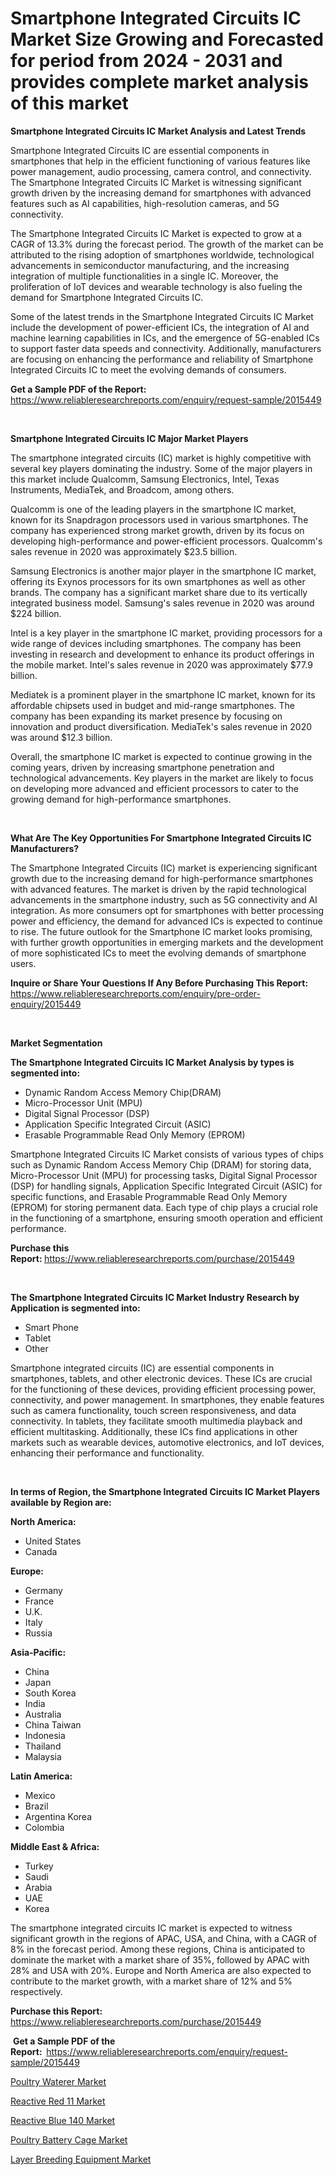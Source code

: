 <p><h1>Smartphone Integrated Circuits IC Market Size Growing and Forecasted for period from 2024 - 2031 and provides complete market analysis of this market</h1></p><p><strong>Smartphone Integrated Circuits IC Market Analysis and Latest Trends</strong></p>
<p><p>Smartphone Integrated Circuits IC are essential components in smartphones that help in the efficient functioning of various features like power management, audio processing, camera control, and connectivity. The Smartphone Integrated Circuits IC Market is witnessing significant growth driven by the increasing demand for smartphones with advanced features such as AI capabilities, high-resolution cameras, and 5G connectivity.</p><p>The Smartphone Integrated Circuits IC Market is expected to grow at a CAGR of 13.3% during the forecast period. The growth of the market can be attributed to the rising adoption of smartphones worldwide, technological advancements in semiconductor manufacturing, and the increasing integration of multiple functionalities in a single IC. Moreover, the proliferation of IoT devices and wearable technology is also fueling the demand for Smartphone Integrated Circuits IC.</p><p>Some of the latest trends in the Smartphone Integrated Circuits IC Market include the development of power-efficient ICs, the integration of AI and machine learning capabilities in ICs, and the emergence of 5G-enabled ICs to support faster data speeds and connectivity. Additionally, manufacturers are focusing on enhancing the performance and reliability of Smartphone Integrated Circuits IC to meet the evolving demands of consumers.</p></p>
<p><strong>Get a Sample PDF of the Report:&nbsp;</strong> <a href="https://www.reliableresearchreports.com/enquiry/request-sample/2015449">https://www.reliableresearchreports.com/enquiry/request-sample/2015449</a></p>
<p>&nbsp;</p>
<p><strong>Smartphone Integrated Circuits IC Major Market Players</strong></p>
<p><p>The smartphone integrated circuits (IC) market is highly competitive with several key players dominating the industry. Some of the major players in this market include Qualcomm, Samsung Electronics, Intel, Texas Instruments, MediaTek, and Broadcom, among others.</p><p>Qualcomm is one of the leading players in the smartphone IC market, known for its Snapdragon processors used in various smartphones. The company has experienced strong market growth, driven by its focus on developing high-performance and power-efficient processors. Qualcomm's sales revenue in 2020 was approximately $23.5 billion.</p><p>Samsung Electronics is another major player in the smartphone IC market, offering its Exynos processors for its own smartphones as well as other brands. The company has a significant market share due to its vertically integrated business model. Samsung's sales revenue in 2020 was around $224 billion.</p><p>Intel is a key player in the smartphone IC market, providing processors for a wide range of devices including smartphones. The company has been investing in research and development to enhance its product offerings in the mobile market. Intel's sales revenue in 2020 was approximately $77.9 billion.</p><p>Mediatek is a prominent player in the smartphone IC market, known for its affordable chipsets used in budget and mid-range smartphones. The company has been expanding its market presence by focusing on innovation and product diversification. MediaTek's sales revenue in 2020 was around $12.3 billion.</p><p>Overall, the smartphone IC market is expected to continue growing in the coming years, driven by increasing smartphone penetration and technological advancements. Key players in the market are likely to focus on developing more advanced and efficient processors to cater to the growing demand for high-performance smartphones.</p></p>
<p>&nbsp;</p>
<p><strong>What Are The Key Opportunities For Smartphone Integrated Circuits IC Manufacturers?</strong></p>
<p><p>The Smartphone Integrated Circuits (IC) market is experiencing significant growth due to the increasing demand for high-performance smartphones with advanced features. The market is driven by the rapid technological advancements in the smartphone industry, such as 5G connectivity and AI integration. As more consumers opt for smartphones with better processing power and efficiency, the demand for advanced ICs is expected to continue to rise. The future outlook for the Smartphone IC market looks promising, with further growth opportunities in emerging markets and the development of more sophisticated ICs to meet the evolving demands of smartphone users.</p></p>
<p><strong>Inquire or Share Your Questions If Any Before Purchasing This Report:</strong> <a href="https://www.reliableresearchreports.com/enquiry/pre-order-enquiry/2015449">https://www.reliableresearchreports.com/enquiry/pre-order-enquiry/2015449</a></p>
<p>&nbsp;</p>
<p><strong>Market Segmentation</strong></p>
<p><strong>The Smartphone Integrated Circuits IC Market Analysis by types is segmented into:</strong></p>
<p><ul><li>Dynamic Random Access Memory Chip(DRAM)</li><li>Micro-Processor Unit (MPU)</li><li>Digital Signal Processor (DSP)</li><li>Application Specific Integrated Circuit (ASIC)</li><li>Erasable Programmable Read Only Memory (EPROM)</li></ul></p>
<p><p>Smartphone Integrated Circuits IC Market consists of various types of chips such as Dynamic Random Access Memory Chip (DRAM) for storing data, Micro-Processor Unit (MPU) for processing tasks, Digital Signal Processor (DSP) for handling signals, Application Specific Integrated Circuit (ASIC) for specific functions, and Erasable Programmable Read Only Memory (EPROM) for storing permanent data. Each type of chip plays a crucial role in the functioning of a smartphone, ensuring smooth operation and efficient performance.</p></p>
<p><strong>Purchase this Report:&nbsp;</strong><a href="https://www.reliableresearchreports.com/purchase/2015449">https://www.reliableresearchreports.com/purchase/2015449</a></p>
<p>&nbsp;</p>
<p><strong>The Smartphone Integrated Circuits IC Market Industry Research by Application is segmented into:</strong></p>
<p><ul><li>Smart Phone</li><li>Tablet</li><li>Other</li></ul></p>
<p><p>Smartphone integrated circuits (IC) are essential components in smartphones, tablets, and other electronic devices. These ICs are crucial for the functioning of these devices, providing efficient processing power, connectivity, and power management. In smartphones, they enable features such as camera functionality, touch screen responsiveness, and data connectivity. In tablets, they facilitate smooth multimedia playback and efficient multitasking. Additionally, these ICs find applications in other markets such as wearable devices, automotive electronics, and IoT devices, enhancing their performance and functionality.</p></p>
<p>&nbsp;</p>
<p><strong>In terms of Region, the Smartphone Integrated Circuits IC Market Players available by Region are:</strong></p>
<p>
    <p> <strong> North America: </strong>
        <ul>
            <li>United States</li>
            <li>Canada</li>
        </ul>
        </p> 
    <p> <strong> Europe: </strong>
        <ul>
            <li>Germany</li>
            <li>France</li>
            <li>U.K.</li>
            <li>Italy</li>
            <li>Russia</li>
        </ul>
        </p> 
    <p> <strong> Asia-Pacific: </strong>
        <ul>
            <li>China</li>
            <li>Japan</li>
            <li>South Korea</li>
            <li>India</li>
            <li>Australia</li>
            <li>China Taiwan</li>
            <li>Indonesia</li>
            <li>Thailand</li>
            <li>Malaysia</li>
        </ul>
        </p> 
    <p> <strong> Latin America: </strong>
        <ul>
            <li>Mexico</li>
            <li>Brazil</li>
            <li>Argentina Korea</li>
            <li>Colombia</li>
        </ul>
        </p> 
    <p> <strong> Middle East & Africa: </strong>
        <ul>
            <li>Turkey</li>
            <li>Saudi</li>
            <li>Arabia</li>
            <li>UAE</li>
            <li>Korea</li>
        </ul>
    </p>
    </p>
<p><p>The smartphone integrated circuits IC market is expected to witness significant growth in the regions of APAC, USA, and China, with a CAGR of 8% in the forecast period. Among these regions, China is anticipated to dominate the market with a market share of 35%, followed by APAC with 28% and USA with 20%. Europe and North America are also expected to contribute to the market growth, with a market share of 12% and 5% respectively.</p></p>
<p><strong>Purchase this Report: </strong><a href="https://www.reliableresearchreports.com/purchase/2015449">https://www.reliableresearchreports.com/purchase/2015449</a></p>
<p>&nbsp;<strong>Get a Sample PDF of the Report:&nbsp;&nbsp;</strong><a href="https://www.reliableresearchreports.com/enquiry/request-sample/2015449">https://www.reliableresearchreports.com/enquiry/request-sample/2015449</a></p>
<p><strong></strong></p>
<p><p><a href="https://changeable-paste-463.notion.site/Poultry-Waterer-Market-Size-and-Growth-Market-Segmentation-Regional-and-Country-Breakdowns-and-Ma-6a85656a2c5e45369b586a56a578b458">Poultry Waterer Market</a></p><p><a href="https://view.publitas.com/reportprime-1/reactive-red-11-market-size-market-share-and-global-market-analysis-report-2024-2031/">Reactive Red 11 Market</a></p><p><a href="https://view.publitas.com/reportprime-1/reactive-blue-140-market-research-report-reveals-the-latest-trends-and-opportunities-of-this-market-for-period-from-2024-2031/">Reactive Blue 140 Market</a></p><p><a href="https://florentine-yuzu-f42.notion.site/Poultry-Battery-Cage-Market-Size-Growing-and-Forecasted-for-period-from-2024-2031-and-provides-com-93b89c78235a4bd1beb8a8ea49f30bbd">Poultry Battery Cage Market</a></p><p><a href="https://fuschia-pecorino-a6d.notion.site/Layer-Breeding-Equipment-Market-Dynamics-2024-2031-Also-about-Its-Market-Trends-Projections-and-O-57170ff6fec245dd9902b81ff6a0b258">Layer Breeding Equipment Market</a></p></p>